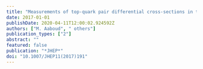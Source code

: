 ```yaml
---
title: "Measurements of top-quark pair differential cross-sections in the lepton+jets channel in $pp$ collisions at   $sqrts=13$ TeV using the ATLAS detector"
date: 2017-01-01
publishDate: 2020-04-11T12:00:02.924592Z
authors: ["M. Aaboud", " others"]
publication_types: ["2"]
abstract: ""
featured: false
publication: "*JHEP*"
doi: "10.1007/JHEP11(2017)191"
---
```


